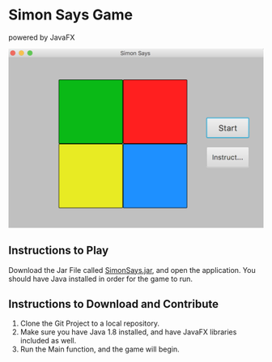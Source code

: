 # Simon Says Game
powered by JavaFX

![Alt text](Game-Image.png)

## Instructions to Play
Download the Jar File called [SimonSays.jar](out/artifacts/SimonSays_jar/SimonSays.jar), and open the application. You should have Java installed in order for the game to run.

## Instructions to Download and Contribute
1. Clone the Git Project to a local repository. 
2. Make sure you have Java 1.8 installed, and have JavaFX libraries included as well. 
3. Run the Main function, and the game will begin. 

##
